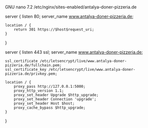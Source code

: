   GNU nano 7.2                                           /etc/nginx/sites-enabled/antalya-doner-pizzeria.de                                                    

server {
    listen 80;
    server_name www.antalya-doner-pizzeria.de;

    location / {
        return 301 https://$host$request_uri;
    }
}

server {
    listen 443 ssl;
    server_name www.antalya-doner-pizzeria.de;

    ssl_certificate /etc/letsencrypt/live/www.antalya-doner-pizzeria.de/fullchain.pem;
    ssl_certificate_key /etc/letsencrypt/live/www.antalya-doner-pizzeria.de/privkey.pem;

    location / {
        proxy_pass http://127.0.0.1:5000;
        proxy_http_version 1.1;
        proxy_set_header Upgrade $http_upgrade;
        proxy_set_header Connection 'upgrade';
        proxy_set_header Host $host;
        proxy_cache_bypass $http_upgrade;
    }
}

